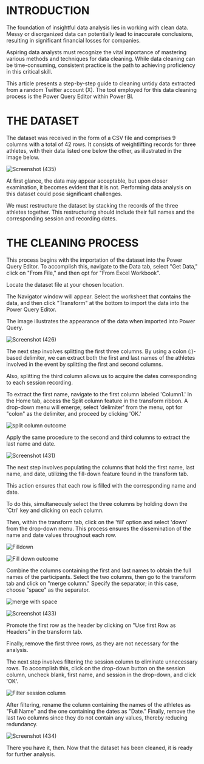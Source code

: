 # INTRODUCTION 

The foundation of insightful data analysis lies in working with clean data. Messy or disorganized data can potentially lead to inaccurate conclusions, resulting in significant financial losses for companies.

Aspiring data analysts must recognize the vital importance of mastering various methods and techniques for data cleaning. While data cleaning can be time-consuming, consistent practice is the path to achieving proficiency in this critical skill.

This article presents a step-by-step guide to cleaning untidy data extracted from a random Twitter account (X). The tool employed for this data cleaning process is the Power Query Editor within Power BI.

# THE DATASET

The dataset was received in the form of a CSV file and comprises 9 columns with a total of 42 rows. It consists of weightlifting records for three athletes, with their data listed one below the other, as illustrated in the image below.

![Screenshot (435)](https://github.com/dannieRope/DO-YOU-EVEN-LIFT---DATA-CLEANING-PROJECT/assets/132214828/f4585a52-792d-4b70-ac65-51c4a8b7dbb0)

At first glance, the data may appear acceptable, but upon closer examination, it becomes evident that it is not. Performing data analysis on this dataset could pose significant challenges.

We must restructure the dataset by stacking the records of the three athletes together. This restructuring should include their full names and the corresponding session and recording dates.

# THE CLEANING PROCESS

This process begins with the importation of the dataset into the Power Query Editor. To accomplish this, navigate to the Data tab, select "Get Data," click on "From File," and then opt for "From Excel Workbook".

Locate the dataset file at your chosen location.

The Navigator window will appear. Select the worksheet that contains the data, and then click "Transform" at the bottom to import the data into the Power Query Editor.

The image illustrates the appearance of the data when imported into Power Query.

![Screenshot (426)](https://github.com/dannieRope/DO-YOU-EVEN-LIFT---DATA-CLEANING-PROJECT/assets/132214828/086b768a-aea3-47a5-a6a1-0dc8c33eb9e0)

The next step involves splitting the first three columns. By using a colon (:)-based delimiter, we can extract both the first and last names of the athletes involved in the event by splitting the first and second columns.

Also, splitting the third column allows us to acquire the dates corresponding to each session recording.

To extract the first name, navigate to the first column labeled 'Column1.' In the Home tab, access the Split column feature in the transform ribbon. A drop-down menu will emerge; select 'delimiter' from the menu, opt for "colon" as the delimiter, and proceed by clicking 'OK.' 

![split column outcome](https://github.com/dannieRope/DO-YOU-EVEN-LIFT---DATA-CLEANING-PROJECT/assets/132214828/c65cf48e-5fc3-440e-97cf-396ef2e413c0)


Apply the same procedure to the second and third columns to extract the last name and date.

![Screenshot (431)](https://github.com/dannieRope/DO-YOU-EVEN-LIFT---DATA-CLEANING-PROJECT/assets/132214828/362e4401-206a-4028-8d8e-9187bdbb664e)


The next step involves populating the columns that hold the first name, last name, and date, utilizing the fill-down feature found in the transform tab. 

This action ensures that each row is filled with the corresponding name and date.

To do this, simultaneously select the three columns by holding down the 'Ctrl' key and clicking on each column.

Then, within the transform tab, click on the 'fill' option and select 'down' from the drop-down menu. This process ensures the dissemination of the name and date values throughout each row.

![Filldown](https://github.com/dannieRope/DO-YOU-EVEN-LIFT---DATA-CLEANING-PROJECT/assets/132214828/706df5f5-ea17-423d-b359-1c2624471b88)


![Fill down outcome](https://github.com/dannieRope/DO-YOU-EVEN-LIFT---DATA-CLEANING-PROJECT/assets/132214828/ed26ba36-ae61-4dfb-b476-46b9f93ff1b5)


Combine the columns containing the first and last names to obtain the full names of the participants. Select the two columns, then go to the transform tab and click on "merge column." Specify the separator; in this case, choose "space" as the separator.

![merge with space](https://github.com/dannieRope/DO-YOU-EVEN-LIFT---DATA-CLEANING-PROJECT/assets/132214828/ff6b184a-ab87-48c6-93c8-289cd3c21a9f)


![Screenshot (433)](https://github.com/dannieRope/DO-YOU-EVEN-LIFT---DATA-CLEANING-PROJECT/assets/132214828/c5023372-bba4-41f0-bb81-31440d9294b3)


Promote the first row as the header by clicking on "Use first Row as Headers" in the transform tab.

Finally, remove the first three rows, as they are not necessary for the analysis.

The next step involves filtering the session column to eliminate unnecessary rows. To accomplish this, click on the drop-down button on the session column, uncheck blank, first name, and session in the drop-down, and click 'OK'.

![Filter session column](https://github.com/dannieRope/DO-YOU-EVEN-LIFT---DATA-CLEANING-PROJECT/assets/132214828/58dc0428-f8c6-43a9-bebf-ddc2b22f2b1c)


After filtering, rename the column containing the names of the athletes as "Full Name" and the one containing the dates as "Date." Finally, remove the last two columns since they do not contain any values, thereby reducing redundancy.

![Screenshot (434)](https://github.com/dannieRope/DO-YOU-EVEN-LIFT---DATA-CLEANING-PROJECT/assets/132214828/8370bcf3-70be-4096-a01e-505dc3edaaf2)


There you have it, then. Now that the dataset has been cleaned, it is ready for further analysis.




